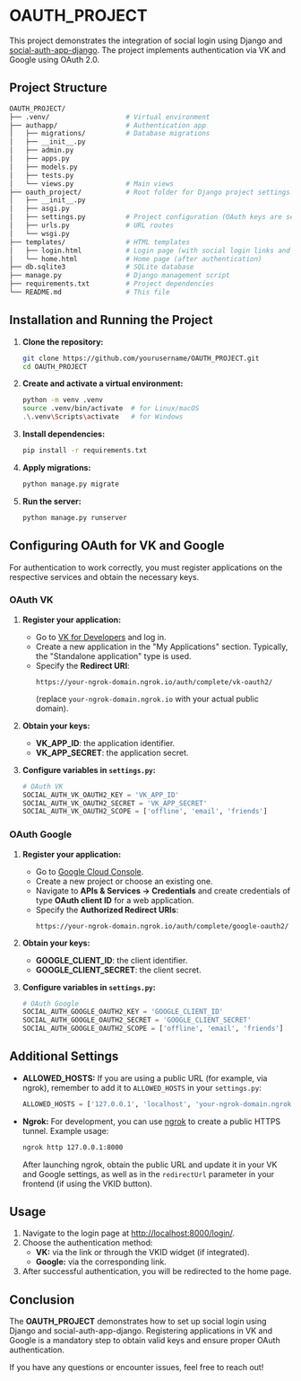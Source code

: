 # OAUTH_PROJECT

This project demonstrates the integration of social login using Django and [social-auth-app-django](https://github.com/python-social-auth/social-app-django). The project implements authentication via VK and Google using OAuth 2.0.

## Project Structure

```bash
OAUTH_PROJECT/
├── .venv/                   # Virtual environment
├── authapp/                 # Authentication app
│   ├── migrations/          # Database migrations
│   ├── __init__.py
│   ├── admin.py
│   ├── apps.py
│   ├── models.py
│   ├── tests.py
│   └── views.py             # Main views
├── oauth_project/           # Root folder for Django project settings
│   ├── __init__.py
│   ├── asgi.py
│   ├── settings.py          # Project configuration (OAuth keys are set here)
│   ├── urls.py              # URL routes
│   └── wsgi.py
├── templates/               # HTML templates
│   ├── login.html           # Login page (with social login links and VKID button if used)
│   └── home.html            # Home page (after authentication)
├── db.sqlite3               # SQLite database
├── manage.py                # Django management script
├── requirements.txt         # Project dependencies
└── README.md                # This file
```

## Installation and Running the Project

1. **Clone the repository:**

   ```bash
   git clone https://github.com/yourusername/OAUTH_PROJECT.git
   cd OAUTH_PROJECT
   ```

2. **Create and activate a virtual environment:**

   ```bash
   python -m venv .venv
   source .venv/bin/activate  # for Linux/macOS
   .\.venv\Scripts\activate   # for Windows
   ```

3. **Install dependencies:**

   ```bash
   pip install -r requirements.txt
   ```

4. **Apply migrations:**

   ```bash
   python manage.py migrate
   ```

5. **Run the server:**

   ```bash
   python manage.py runserver
   ```

## Configuring OAuth for VK and Google

For authentication to work correctly, you must register applications on the respective services and obtain the necessary keys.

### OAuth VK

1. **Register your application:**
   - Go to [VK for Developers](https://dev.vk.com/) and log in.
   - Create a new application in the "My Applications" section. Typically, the "Standalone application" type is used.
   - Specify the **Redirect URI**:
     ```
     https://your-ngrok-domain.ngrok.io/auth/complete/vk-oauth2/
     ```
     (replace `your-ngrok-domain.ngrok.io` with your actual public domain).

2. **Obtain your keys:**
   - **VK_APP_ID**: the application identifier.
   - **VK_APP_SECRET**: the application secret.

3. **Configure variables in `settings.py`:**

   ```python
   # OAuth VK
   SOCIAL_AUTH_VK_OAUTH2_KEY = 'VK_APP_ID'
   SOCIAL_AUTH_VK_OAUTH2_SECRET = 'VK_APP_SECRET'
   SOCIAL_AUTH_VK_OAUTH2_SCOPE = ['offline', 'email', 'friends']
   ```

### OAuth Google

1. **Register your application:**
   - Go to [Google Cloud Console](https://console.cloud.google.com/).
   - Create a new project or choose an existing one.
   - Navigate to **APIs & Services → Credentials** and create credentials of type **OAuth client ID** for a web application.
   - Specify the **Authorized Redirect URIs**:
     ```
     https://your-ngrok-domain.ngrok.io/auth/complete/google-oauth2/
     ```

2. **Obtain your keys:**
   - **GOOGLE_CLIENT_ID**: the client identifier.
   - **GOOGLE_CLIENT_SECRET**: the client secret.

3. **Configure variables in `settings.py`:**

   ```python
   # OAuth Google
   SOCIAL_AUTH_GOOGLE_OAUTH2_KEY = 'GOOGLE_CLIENT_ID'
   SOCIAL_AUTH_GOOGLE_OAUTH2_SECRET = 'GOOGLE_CLIENT_SECRET'
   SOCIAL_AUTH_GOOGLE_OAUTH2_SCOPE = ['offline', 'email', 'friends']
   ```

## Additional Settings

- **ALLOWED_HOSTS:**
  If you are using a public URL (for example, via ngrok), remember to add it to `ALLOWED_HOSTS` in your `settings.py`:

  ```python
  ALLOWED_HOSTS = ['127.0.0.1', 'localhost', 'your-ngrok-domain.ngrok.io']
  ```

- **Ngrok:**
  For development, you can use [ngrok](https://ngrok.com/) to create a public HTTPS tunnel. Example usage:

  ```bash
  ngrok http 127.0.0.1:8000
  ```

  After launching ngrok, obtain the public URL and update it in your VK and Google settings, as well as in the `redirectUrl` parameter in your frontend (if using the VKID button).

## Usage

1. Navigate to the login page at [http://localhost:8000/login/](http://localhost:8000/login/).
2. Choose the authentication method:
   - **VK:** via the link or through the VKID widget (if integrated).
   - **Google:** via the corresponding link.
3. After successful authentication, you will be redirected to the home page.

## Conclusion

The **OAUTH_PROJECT** demonstrates how to set up social login using Django and social-auth-app-django. Registering applications in VK and Google is a mandatory step to obtain valid keys and ensure proper OAuth authentication.

If you have any questions or encounter issues, feel free to reach out!
